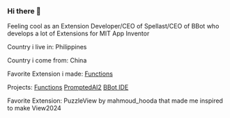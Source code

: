 ### Hi there 👋

Feeling cool as an Extension Developer/CEO of Spellast/CEO of BBot who develops a lot of Extensions for MIT App Inventor 

Country i live in: Philippines

Country i come from: China

Favorite Extension i made: <a href="https://github.com/theFuncTions/Functions/releases/download/1.1/com.brandonang.functions.aix">Functions</a>

Projects:
<a href="https://github.com/theFuncTions/Functions/releases/download/1.1/com.brandonang.functions.aix">Functions</a>
<a href="https://github.com/bextdev797/PromptedAI2/releases/download/1/PromptedAI2Setup.msi">PromptedAI2</a>
<a href="https://github.com/bextdev797/BBotIDE/releases/download/3.0.0/BBotIDESetupV3.msi">BBot IDE</a>

Favorite Extension: PuzzleView by mahmoud_hooda that made me inspired to make View2024
